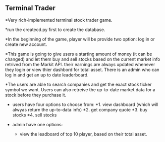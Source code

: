 ## Terminal Trader

*Very rich-implemented terminal stock trader game.

*run the createcd.py first to create the database.

*In the beginning of the game, player will be provide two option: log in or create new account.


*This game is going to give users a starting amount of money (it can be changed) and let them buy and sell stocks based on the current market info retrived from the Markit API. their earnings are always updated whenever they login or view thier dashbord for total asset. There is an admin who can log in and get an up to date leaderboard.

*The users are able to search companies and get the exact stock ticker symbol we want. Users can also retreive the up-to-date market data for a stock before they purchase it. 


* users have four options to choose from:
    *1. view dashboard (which will alwyas return the up-to-data info)
    *2. get company quote
    *3. buy stocks
    *4. sell stocks

* admin have one options:
    * view the leadboard of top 10 player, based on their total asset. 






